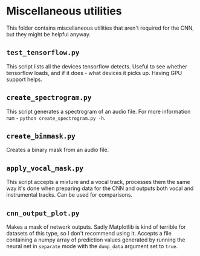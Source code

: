 Miscellaneous utilities
===

This folder contains miscellaneous utilities that aren't required for the CNN, but they might be helpful anyway.

## `test_tensorflow.py`

This script lists all the devices tensorflow detects. Useful to see whether tensorflow loads, and if it does - what devices it picks up. Having GPU support helps.

## `create_spectrogram.py`

This script generates a spectrogram of an audio file. For more information run - `python create_spectrogram.py -h`.

## `create_binmask.py`

Creates a binary mask from an audio file.

## `apply_vocal_mask.py`

This script accepts a mixture and a vocal track, processes them the same way it's done when preparing data for the CNN and outputs both vocal and instrumental tracks. Can be used for comparisons.

## `cnn_output_plot.py`

Makes a mask of network outputs. Sadly Matplotlib is kind of terrible for datasets of this type, so I don't recommend using it. Accepts a file containing a numpy array of prediction values generated by running the neural net in `separate` mode with the `dump_data` argument set to `true`.
